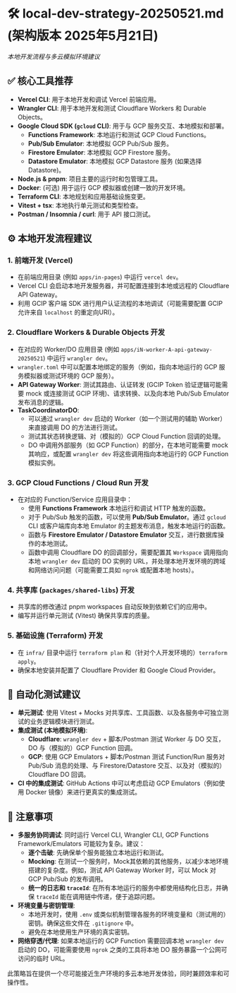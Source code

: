 # 🛠 local-dev-strategy-20250521.md (架构版本 2025年5月21日)
_本地开发流程与多云模拟环境建议_

## ✅ 核心工具推荐

- **Vercel CLI**: 用于本地开发和调试 Vercel 前端应用。
- **Wrangler CLI**: 用于本地开发和测试 Cloudflare Workers 和 Durable Objects。
- **Google Cloud SDK (`gcloud` CLI)**: 用于与 GCP 服务交互、本地模拟和部署。
    - **Functions Framework**: 本地运行和测试 GCP Cloud Functions。
    - **Pub/Sub Emulator**: 本地模拟 GCP Pub/Sub 服务。
    - **Firestore Emulator**: 本地模拟 GCP Firestore 服务。
    - **Datastore Emulator**: 本地模拟 GCP Datastore 服务 (如果选择 Datastore)。
- **Node.js & pnpm**: 项目主要的运行时和包管理工具。
- **Docker**: (可选) 用于运行 GCP 模拟器或创建一致的开发环境。
- **Terraform CLI**: 本地规划和应用基础设施变更。
- **Vitest + tsx**: 本地执行单元测试和类型检查。
- **Postman / Insomnia / curl**: 用于 API 接口测试。

## ⚙️ 本地开发流程建议

### 1. 前端开发 (Vercel)
   - 在前端应用目录 (例如 `apps/in-pages`) 中运行 `vercel dev`。
   - Vercel CLI 会启动本地开发服务器，并可配置连接到本地或远程的 Cloudflare API Gateway。
   - 利用 GCIP 客户端 SDK 进行用户认证流程的本地调试（可能需要配置 GCIP 允许来自 `localhost` 的重定向URI）。

### 2. Cloudflare Workers & Durable Objects 开发
   - 在对应的 Worker/DO 应用目录 (例如 `apps/iN-worker-A-api-gateway-20250521`) 中运行 `wrangler dev`。
   - `wrangler.toml` 中可以配置本地绑定的服务（例如，指向本地运行的 GCP 服务模拟器或测试环境的 GCP 服务）。
   - **API Gateway Worker**: 测试其路由、认证转发 (GCIP Token 验证逻辑可能需要 mock 或连接测试 GCIP 环境)、请求转换、以及向本地 Pub/Sub Emulator 发布消息的逻辑。
   - **TaskCoordinatorDO**:
        - 可以通过 `wrangler dev` 启动的 Worker（如一个测试用的辅助 Worker）来直接调用 DO 的方法进行测试。
        - 测试其状态转换逻辑、对（模拟的）GCP Cloud Function 回调的处理。
        - DO 中调用外部服务（如 GCP Function）的部分，在本地可能需要 mock其响应，或配置 `wrangler dev` 将这些调用指向本地运行的 GCP Function 模拟实例。

### 3. GCP Cloud Functions / Cloud Run 开发
   - 在对应的 Function/Service 应用目录中：
        - 使用 **Functions Framework** 本地运行和调试 HTTP 触发的函数。
        - 对于 Pub/Sub 触发的函数，可以使用 **Pub/Sub Emulator**。通过 `gcloud` CLI 或客户端库向本地 Emulator 的主题发布消息，触发本地运行的函数。
        - 函数与 **Firestore Emulator / Datastore Emulator** 交互，进行数据库操作的本地测试。
        - 函数中调用 Cloudflare DO 的回调部分，需要配置其 `Workspace` 调用指向本地 `wrangler dev` 启动的 DO 实例的 URL，并处理本地开发环境的跨域和网络访问问题（可能需要工具如 `ngrok` 或配置本地 hosts）。

### 4. 共享库 (`packages/shared-libs`) 开发
   - 共享库的修改通过 pnpm workspaces 自动反映到依赖它们的应用中。
   - 编写并运行单元测试 (Vitest) 确保共享库的质量。

### 5. 基础设施 (Terraform) 开发
   - 在 `infra/` 目录中运行 `terraform plan` 和（针对个人开发环境的）`terraform apply`。
   - 确保本地安装并配置了 Cloudflare Provider 和 Google Cloud Provider。

## 🧪 自动化测试建议

- **单元测试**: 使用 Vitest + Mocks 对共享库、工具函数、以及各服务中可独立测试的业务逻辑模块进行测试。
- **集成测试 (本地模拟环境)**:
    * **Cloudflare**: `wrangler dev` + 脚本/Postman 测试 Worker 与 DO 交互，DO 与（模拟的）GCP Function 回调。
    * **GCP**: 使用 GCP Emulators + 脚本/Postman 测试 Function/Run 服务对 Pub/Sub 消息的处理、与 Firestore/Datastore 交互、以及对（模拟的）Cloudflare DO 回调。
- **CI 中的集成测试**: GitHub Actions 中可以考虑启动 GCP Emulators（例如使用 Docker 镜像）来进行更真实的集成测试。

## 📝 注意事项

- **多服务协同调试**: 同时运行 Vercel CLI, Wrangler CLI, GCP Functions Framework/Emulators 可能较为复杂。建议：
    * **逐个击破**: 先确保单个服务能独立本地运行和测试。
    * **Mocking**: 在测试一个服务时，Mock其依赖的其他服务，以减少本地环境搭建的复杂度。例如，测试 API Gateway Worker 时，可以 Mock 对 GCP Pub/Sub 的发布调用。
    * **统一的日志和 `traceId`**: 在所有本地运行的服务中都使用结构化日志，并确保 `traceId` 能在调用链中传递，便于追踪问题。
- **环境变量与密钥管理**:
    * 本地开发时，使用 `.env` 或类似机制管理各服务的环境变量和（测试用的）密钥。确保这些文件在 `.gitignore` 中。
    * 避免在本地使用生产环境的真实密钥。
- **网络穿透/代理**: 如果本地运行的 GCP Function 需要回调本地 `wrangler dev` 启动的 DO，可能需要使用 `ngrok` 之类的工具将本地 DO 服务暴露一个公网可访问的临时 URL。

此策略旨在提供一个尽可能接近生产环境的多云本地开发体验，同时兼顾效率和可操作性。